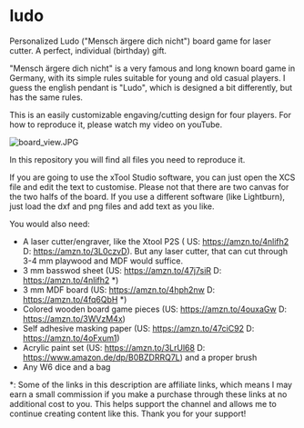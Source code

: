 # ludo
Personalized Ludo ("Mensch ärgere dich nicht") board game for laser cutter. 
A perfect, individual (birthday) gift.

"Mensch ärgere dich nicht" is a very famous and long known board game in
Germany, with its simple rules suitable for young and old casual players.
I guess the english pendant is "Ludo", which is designed a bit differently,
but has the same rules.

This is an easily customizable engaving/cutting design for four players.
For how to reproduce it, please watch my video on youTube.

![board_view.JPG](board_view.JPG)

In this repository you will find all files you need to reproduce it. 

If you are going to use the xTool Studio software, you can just open the XCS file and edit
the text to customise. Please not that there are two canvas for the two halfs of the board.
If you use a different software (like Lightburn), just load the dxf and png files and add
text as you like.

You would also need:
- A laser cutter/engraver, like the Xtool P2S ( US: https://amzn.to/4nlifh2 D: https://amzn.to/3L0czvD). But any laser cutter, that can cut through 3-4 mm playwood and MDF would suffice. 
- 3 mm basswod sheet (US: https://amzn.to/47j7siR D: https://amzn.to/4nlifh2 *)
- 3 mm MDF board (US: https://amzn.to/4hph2nw D: https://amzn.to/4fq6QbH *)
- Colored wooden board game pieces (US: https://amzn.to/4ouxaGw D: https://amzn.to/3WVzM4x)
- Self adhesive masking paper (US: https://amzn.to/47ciC92 D: https://amzn.to/4oFxum1)
- Acrylic paint set (US: https://amzn.to/3LrUl68 D: https://www.amazon.de/dp/B0BZDRRQ7L) and a proper brush
- Any W6 dice and a bag

*: Some of the links in this description are affiliate links, which means I may earn a small commission if you make a purchase through these links at no additional cost to you. This helps support the channel and allows me to continue creating content like this. Thank you for your support!

